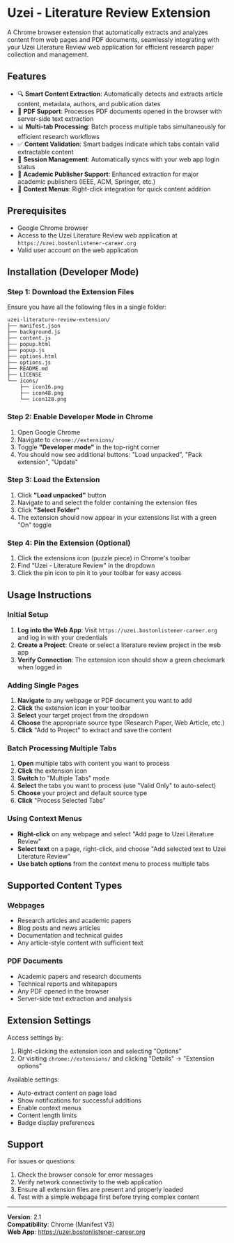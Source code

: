 # Uzei - Literature Review Extension

A Chrome browser extension that automatically extracts and analyzes content from web pages and PDF documents, seamlessly integrating with your Uzei Literature Review web application for efficient research paper collection and management.

## Features

- 🔍 **Smart Content Extraction**: Automatically detects and extracts article content, metadata, authors, and publication dates
- 📄 **PDF Support**: Processes PDF documents opened in the browser with server-side text extraction
- 📊 **Multi-tab Processing**: Batch process multiple tabs simultaneously for efficient research workflows
- ✅ **Content Validation**: Smart badges indicate which tabs contain valid extractable content
- 🔄 **Session Management**: Automatically syncs with your web app login status
- 🎯 **Academic Publisher Support**: Enhanced extraction for major academic publishers (IEEE, ACM, Springer, etc.)
- 📱 **Context Menus**: Right-click integration for quick content addition

## Prerequisites

- Google Chrome browser
- Access to the Uzei Literature Review web application at `https://uzei.bostonlistener-career.org`
- Valid user account on the web application

## Installation (Developer Mode)

### Step 1: Download the Extension Files

Ensure you have all the following files in a single folder:

```
uzei-literature-review-extension/
├── manifest.json
├── background.js
├── content.js
├── popup.html
├── popup.js
├── options.html
├── options.js
├── README.md
├── LICENSE
└── icons/
    ├── icon16.png
    ├── icon48.png
    └── icon128.png
```

### Step 2: Enable Developer Mode in Chrome

1. Open Google Chrome
2. Navigate to `chrome://extensions/`
3. Toggle **"Developer mode"** in the top-right corner
4. You should now see additional buttons: "Load unpacked", "Pack extension", "Update"

### Step 3: Load the Extension

1. Click **"Load unpacked"** button
2. Navigate to and select the folder containing the extension files
3. Click **"Select Folder"**
4. The extension should now appear in your extensions list with a green "On" toggle

### Step 4: Pin the Extension (Optional)

1. Click the extensions icon (puzzle piece) in Chrome's toolbar
2. Find "Uzei - Literature Review" in the dropdown
3. Click the pin icon to pin it to your toolbar for easy access

## Usage Instructions

### Initial Setup

1. **Log into the Web App**: Visit `https://uzei.bostonlistener-career.org` and log in with your credentials
2. **Create a Project**: Create or select a literature review project in the web app
3. **Verify Connection**: The extension icon should show a green checkmark when logged in

### Adding Single Pages

1. **Navigate** to any webpage or PDF document you want to add
2. **Click** the extension icon in your toolbar
3. **Select** your target project from the dropdown
4. **Choose** the appropriate source type (Research Paper, Web Article, etc.)
5. **Click** "Add to Project" to extract and save the content

### Batch Processing Multiple Tabs

1. **Open** multiple tabs with content you want to process
2. **Click** the extension icon
3. **Switch** to "Multiple Tabs" mode
4. **Select** the tabs you want to process (use "Valid Only" to auto-select)
5. **Choose** your project and default source type
6. **Click** "Process Selected Tabs"

### Using Context Menus

- **Right-click** on any webpage and select "Add page to Uzei Literature Review"
- **Select text** on a page, right-click, and choose "Add selected text to Uzei Literature Review"
- **Use batch options** from the context menu to process multiple tabs

## Supported Content Types

### Webpages
- Research articles and academic papers
- Blog posts and news articles
- Documentation and technical guides
- Any article-style content with sufficient text

### PDF Documents
- Academic papers and research documents
- Technical reports and whitepapers
- Any PDF opened in the browser
- Server-side text extraction and analysis

## Extension Settings

Access settings by:
1. Right-clicking the extension icon and selecting "Options"
2. Or visiting `chrome://extensions/` and clicking "Details" → "Extension options"

Available settings:
- Auto-extract content on page load
- Show notifications for successful additions
- Enable context menus
- Content length limits
- Badge display preferences

## Support

For issues or questions:
1. Check the browser console for error messages
2. Verify network connectivity to the web application
3. Ensure all extension files are present and properly loaded
4. Test with a simple webpage first before trying complex content

---

**Version**: 2.1  
**Compatibility**: Chrome (Manifest V3)  
**Web App**: https://uzei.bostonlistener-career.org